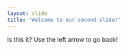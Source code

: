```yaml
---
layout: slide
title: "Welcome to our second slide!"
---
```

Is this it?
Use the left arrow to go back!

